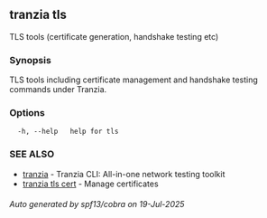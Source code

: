 ## tranzia tls

TLS tools (certificate generation, handshake testing etc)

### Synopsis

TLS tools including certificate management and handshake testing commands under Tranzia.

### Options

```
  -h, --help   help for tls
```

### SEE ALSO

* [tranzia](tranzia.md)	 - Tranzia CLI: All-in-one network testing toolkit
* [tranzia tls cert](tranzia_tls_cert.md)	 - Manage certificates

###### Auto generated by spf13/cobra on 19-Jul-2025
